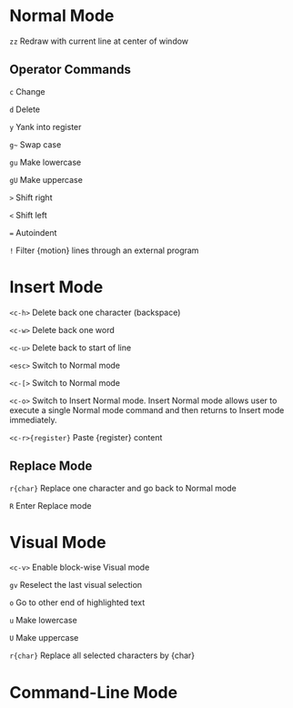 # Normal Mode

`zz` Redraw with current line at center of window

## Operator Commands

`c` Change

`d` Delete

`y` Yank into register

`g~` Swap case

`gu` Make lowercase

`gU` Make uppercase

`>` Shift right

`<` Shift left

`=` Autoindent

`!` Filter {motion} lines through an external program

# Insert Mode

`<c-h>` Delete back one character (backspace)

`<c-w>` Delete back one word

`<c-u>` Delete back to start of line

`<esc>` Switch to Normal mode

`<c-[>` Switch to Normal mode

`<c-o>` Switch to Insert Normal mode. Insert Normal mode allows user to execute a single Normal mode command and then returns to Insert mode immediately.

`<c-r>{register}` Paste {register} content

## Replace Mode

`r{char}` Replace one character and go back to Normal mode

`R` Enter Replace mode

# Visual Mode

`<c-v>` Enable block-wise Visual mode

`gv` Reselect the last visual selection

`o` Go to other end of highlighted text

`u` Make lowercase

`U` Make uppercase

`r{char}` Replace all selected characters by {char}

# Command-Line Mode
